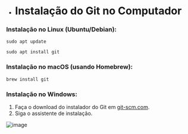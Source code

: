 * # **Instalação do Git no Computador**

### Instalação no Linux (Ubuntu/Debian):
~~~
sudo apt update
~~~
~~~
sudo apt install git 
~~~
### Instalação no macOS (usando Homebrew):
~~~
brew install git
~~~
### Instalação no Windows:
1. Faça o download do instalador do Git em [git-scm.com](https://git-scm.com/download/win).
1. Siga o assistente de instalação.

![image](https://github.com/TI0J0A0/GIT-Guide/assets/139718095/3d03fe1c-1ab2-4f91-895c-fbb40ea56722)


